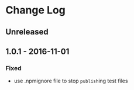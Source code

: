 # Change Log


## Unreleased


## 1.0.1 - 2016-11-01


### Fixed

-   use .npmignore file to stop `publish`ing test files
